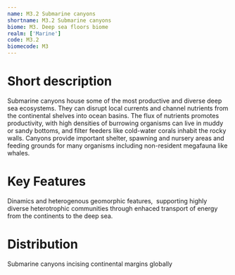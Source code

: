 ```yaml
---
name: M3.2 Submarine canyons
shortname: M3.2 Submarine canyons
biome: M3. Deep sea floors biome
realm: ['Marine']
code: M3.2
biomecode: M3
---
```

# Short description

Submarine canyons house some of the most productive and diverse deep sea ecosystems. They can disrupt local currents and  channel nutrients from the continental shelves into ocean basins. The flux of nutrients promotes productivity, with high densities of burrowing organisms can live in muddy or sandy bottoms, and filter feeders like cold-water corals inhabit the rocky walls. Canyons provide important shelter, spawning and nursery areas and feeding grounds for many organisms including non-resident megafauna like whales.

# Key Features

Dinamics and heterogenous geomorphic features,  supporting highly diverse heterotrophic communities through enhaced transport of energy from the continents to the deep sea.

# Distribution

Submarine canyons incising continental margins globally
